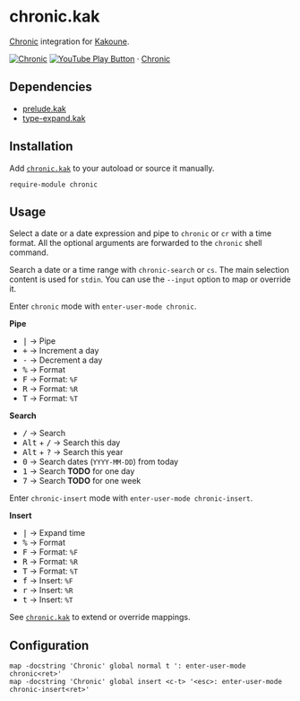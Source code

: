 # chronic.kak

[Chronic] integration for [Kakoune].

[Chronic]: https://github.com/alexherbo2/chronic
[Kakoune]: https://kakoune.org

[![Chronic](https://img.youtube.com/vi_webp/P0m9RHs_0Wo/maxresdefault.webp)](https://youtube.com/playlist?list=PLdr-HcjEDx_nVgUW8io9HG39BDyp96u3s "YouTube – Chronic")
[![YouTube Play Button](https://www.iconfinder.com/icons/317714/download/png/16)](https://youtube.com/playlist?list=PLdr-HcjEDx_nVgUW8io9HG39BDyp96u3s) · [Chronic](https://youtube.com/playlist?list=PLdr-HcjEDx_nVgUW8io9HG39BDyp96u3s)

## Dependencies

- [prelude.kak]
- [type-expand.kak]

[prelude.kak]: https://github.com/alexherbo2/prelude.kak
[type-expand.kak]: https://github.com/alexherbo2/type-expand.kak

## Installation

Add [`chronic.kak`](rc/chronic.kak) to your autoload or source it manually.

``` kak
require-module chronic
```

## Usage

Select a date or a date expression and pipe to `chronic` or `cr` with a time format.
All the optional arguments are forwarded to the `chronic` shell command.

Search a date or a time range with `chronic-search` or `cs`.
The main selection content is used for `stdin`.
You can use the `--input` option to map or override it.

Enter `chronic` mode with `enter-user-mode chronic`.

**Pipe**

- <kbd>|</kbd> → Pipe
- <kbd>+</kbd> → Increment a day
- <kbd>-</kbd> → Decrement a day
- <kbd>%</kbd> → Format
- <kbd>F</kbd> → Format: `%F`
- <kbd>R</kbd> → Format: `%R`
- <kbd>T</kbd> → Format: `%T`

**Search**

- <kbd>/</kbd> → Search
- <kbd>Alt</kbd> + <kbd>/</kbd> → Search this day
- <kbd>Alt</kbd> + <kbd>?</kbd> → Search this year
- <kbd>0</kbd> → Search dates (`YYYY-MM-DD`) from today
- <kbd>1</kbd> → Search **TODO** for one day
- <kbd>7</kbd> → Search **TODO** for one week

Enter `chronic-insert` mode with `enter-user-mode chronic-insert`.

**Insert**

- <kbd>|</kbd> → Expand time
- <kbd>%</kbd> → Format
- <kbd>F</kbd> → Format: `%F`
- <kbd>R</kbd> → Format: `%R`
- <kbd>T</kbd> → Format: `%T`
- <kbd>f</kbd> → Insert: `%F`
- <kbd>r</kbd> → Insert: `%R`
- <kbd>t</kbd> → Insert: `%T`

See [`chronic.kak`](rc/chronic.kak) to extend or override mappings.

## Configuration

``` kak
map -docstring 'Chronic' global normal t ': enter-user-mode chronic<ret>'
map -docstring 'Chronic' global insert <c-t> '<esc>: enter-user-mode chronic-insert<ret>'
```
